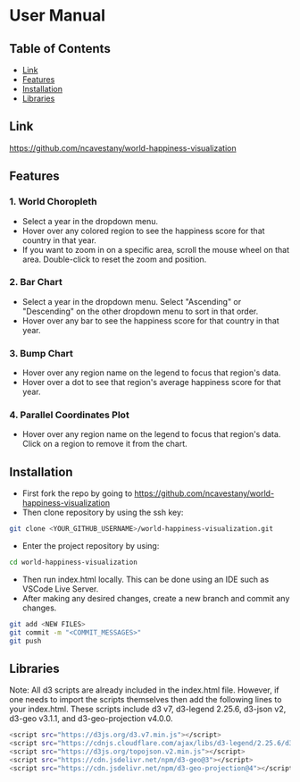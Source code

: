 # User Manual

## Table of Contents

- [Link](#link)
- [Features](#features)
- [Installation](#installation)
- [Libraries](#libraries)

## Link
<a href="[https://github.com/ncavestany/world-happiness-visualization">https://github.com/ncavestany/world-happiness-visualization</a>

## Features
### 1. World Choropleth
- Select a year in the dropdown menu.
- Hover over any colored region to see the happiness score for that country in that year.
- If you want to zoom in on a specific area, scroll the mouse wheel on that area. Double-click to reset the zoom and position.

### 2. Bar Chart
- Select a year in the dropdown menu. Select "Ascending" or "Descending" on the other dropdown menu to sort in that order.
- Hover over any bar to see the happiness score for that country in that year.

### 3. Bump Chart
- Hover over any region name on the legend to focus that region's data.
- Hover over a dot to see that region's average happiness score for that year.

### 4. Parallel Coordinates Plot
- Hover over any region name on the legend to focus that region's data. Click on a region to remove it from the chart.


## Installation
* First fork the repo by going to <a href="[https://github.com/ncavestany/world-happiness-visualization">https://github.com/ncavestany/world-happiness-visualization</a>
* Then clone repository by using the ssh key:
```bash
git clone <YOUR_GITHUB_USERNAME>/world-happiness-visualization.git
```
* Enter the project repository by using:
```bash
cd world-happiness-visualization
```
* Then run index.html locally. This can be done using an IDE such as VSCode Live Server.
* After making any desired changes, create a new branch and commit any changes.
```bash
git add <NEW FILES>
git commit -m "<COMMIT_MESSAGES>"
git push
```


## Libraries
Note: All d3 scripts are already included in the index.html file. However, if one needs to import the scripts themselves then add the following lines to your index.html.
These scripts include d3 v7, d3-legend 2.25.6, d3-json v2, d3-geo v3.1.1, and d3-geo-projection v4.0.0.
```bash
<script src="https://d3js.org/d3.v7.min.js"></script>
<script src="https://cdnjs.cloudflare.com/ajax/libs/d3-legend/2.25.6/d3-legend.min.js"></script>
<script src="https://d3js.org/topojson.v2.min.js"></script>
<script src="https://cdn.jsdelivr.net/npm/d3-geo@3"></script>
<script src="https://cdn.jsdelivr.net/npm/d3-geo-projection@4"></script>
```

